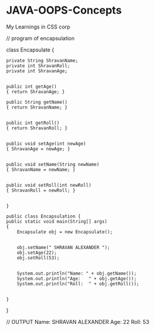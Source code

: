 # JAVA-OOPS-Concepts
My Learnings in CSS corp


// program of encapsulation




class Encapsulate { 

    private String ShravanName;
    private int ShravanRoll;
    private int ShravanAge;
 
   
    public int getAge()
    { return ShravanAge; }
 
    public String getName()
    { return ShravanName; }
 
   
    public int getRoll()
    { return ShravanRoll; }
 
   
    public void setAge(int newAge)
    { ShravanAge = newAge; }
 
   
    public void setName(String newName)
    { ShravanName = newName; }
 
    
    public void setRoll(int newRoll) 
    { ShravanRoll = newRoll; }
    
    
    }
 
    public class Encapsulation {
    public static void main(String[] args)
    {
        Encapsulate obj = new Encapsulate();
 
        
        obj.setName(" SHRAVAN ALEXANDER ");
        obj.setAge(22);
        obj.setRoll(53);
 
       
        System.out.println("Name: " + obj.getName());
        System.out.println("Age:   " + obj.getAge());
        System.out.println("Roll:  " + obj.getRoll());
 
     
    }
}



// OUTPUT 
Name:  SHRAVAN ALEXANDER 
Age:   22
Roll:  53
